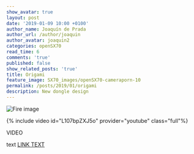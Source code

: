 ```yaml
---
show_avatar: true
layout: post
date: '2019-01-09 10:00 +0100'
author_name: Joaquín de Prada
author_url: /author/joaquin
author_avatar: joaquin2
categories: openSX70
read_time: 6
comments: 'true'
published: false
show_related_posts: 'true'
title: Origami
feature_image: SX70_images/openSX70-cameraporn-10
permalink: /posts/2019/01/origami
description: New dongle design
---
```


![Fire image]({{site.url}}/{{site.baseurl}}img/2018/10/2018-10-20-Polastand-1.jpg)




{% include video id="L107bpZXJ5o" provider="youtube" class="full"%}

VIDEO

text [LINK TEXT](http://www.opensx70.com)




